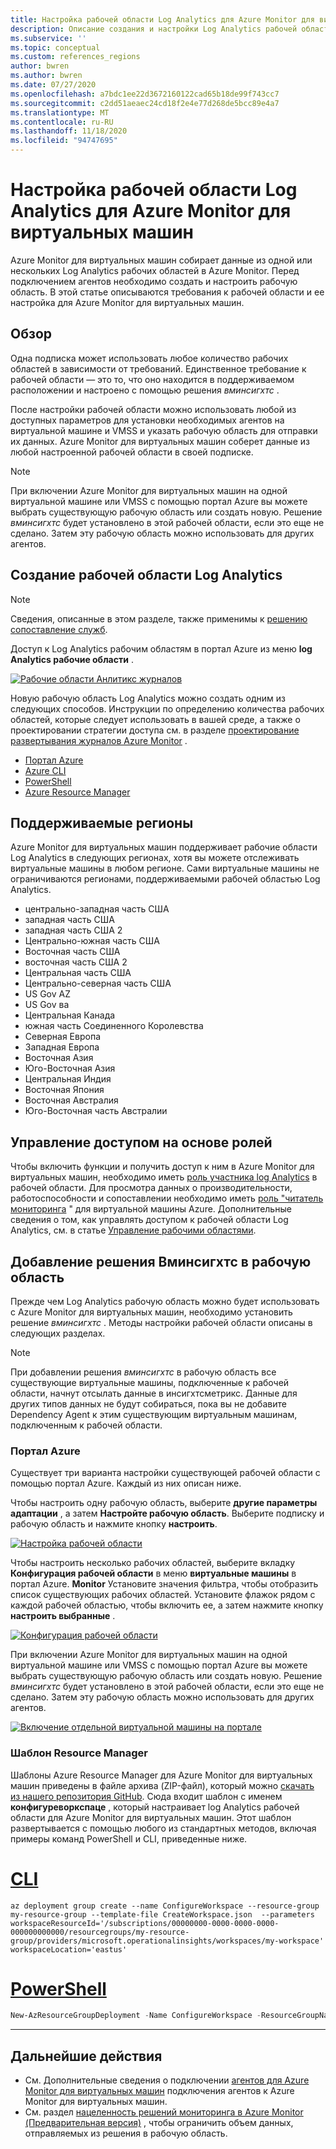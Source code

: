 ```yaml
---
title: Настройка рабочей области Log Analytics для Azure Monitor для виртуальных машин
description: Описание создания и настройки Log Analytics рабочей области, используемой Azure Monitor для виртуальных машин.
ms.subservice: ''
ms.topic: conceptual
ms.custom: references_regions
author: bwren
ms.author: bwren
ms.date: 07/27/2020
ms.openlocfilehash: a7bdc1ee22d3672160122cad65b18de99f743cc7
ms.sourcegitcommit: c2dd51aeaec24cd18f2e4e77d268de5bcc89e4a7
ms.translationtype: MT
ms.contentlocale: ru-RU
ms.lasthandoff: 11/18/2020
ms.locfileid: "94747695"
---
```

# <a name="configure-log-analytics-workspace-for-azure-monitor-for-vms"></a>Настройка рабочей области Log Analytics для Azure Monitor для виртуальных машин
Azure Monitor для виртуальных машин собирает данные из одной или нескольких Log Analytics рабочих областей в Azure Monitor. Перед подключением агентов необходимо создать и настроить рабочую область. В этой статье описываются требования к рабочей области и ее настройка для Azure Monitor для виртуальных машин.

## <a name="overview"></a>Обзор
Одна подписка может использовать любое количество рабочих областей в зависимости от требований. Единственное требование к рабочей области — это то, что оно находится в поддерживаемом расположении и настроено с помощью решения *вминсигхтс* .

После настройки рабочей области можно использовать любой из доступных параметров для установки необходимых агентов на виртуальной машине и VMSS и указать рабочую область для отправки их данных. Azure Monitor для виртуальных машин соберет данные из любой настроенной рабочей области в своей подписке.

> [!NOTE]
> При включении Azure Monitor для виртуальных машин на одной виртуальной машине или VMSS с помощью портал Azure вы можете выбрать существующую рабочую область или создать новую. Решение *вминсигхтс* будет установлено в этой рабочей области, если это еще не сделано. Затем эту рабочую область можно использовать для других агентов.


## <a name="create-log-analytics-workspace"></a>Создание рабочей области Log Analytics

>[!NOTE]
>Сведения, описанные в этом разделе, также применимы к [решению сопоставление служб](service-map.md). 

Доступ к Log Analytics рабочим областям в портал Azure из меню **log Analytics рабочие области** .

[![Рабочие области Анлитикс журналов](media/vminsights-configure-workspace/log-analytics-workspaces.png)](media/vminsights-configure-workspace/log-analytics-workspaces.png#lightbox)

Новую рабочую область Log Analytics можно создать одним из следующих способов. Инструкции по определению количества рабочих областей, которые следует использовать в вашей среде, а также о проектировании стратегии доступа см. в разделе [проектирование развертывания журналов Azure Monitor](../platform/design-logs-deployment.md) .


* [Портал Azure](../../azure-monitor/learn/quick-create-workspace.md)
* [Azure CLI](../../azure-monitor/learn/quick-create-workspace-cli.md)
* [PowerShell](../platform/powershell-workspace-configuration.md)
* [Azure Resource Manager](../samples/resource-manager-workspace.md)

## <a name="supported-regions"></a>Поддерживаемые регионы

Azure Monitor для виртуальных машин поддерживает рабочие области Log Analytics в следующих регионах, хотя вы можете отслеживать виртуальные машины в любом регионе. Сами виртуальные машины не ограничиваются регионами, поддерживаемыми рабочей областью Log Analytics.

- центрально-западная часть США
- западная часть США
- западная часть США 2
- Центрально-южная часть США
- Восточная часть США
- восточная часть США 2
- Центральная часть США
- Центрально-северная часть США
- US Gov AZ
- US Gov ва
- Центральная Канада
- южная часть Соединенного Королевства
- Северная Европа
- Западная Европа
- Восточная Азия
- Юго-Восточная Азия
- Центральная Индия
- Восточная Япония
- Восточная Австралия
- Юго-Восточная часть Австралии

## <a name="role-based-access-control"></a>Управление доступом на основе ролей
Чтобы включить функции и получить доступ к ним в Azure Monitor для виртуальных машин, необходимо иметь [роль участника log Analytics](../platform/manage-access.md#manage-access-using-azure-permissions) в рабочей области. Для просмотра данных о производительности, работоспособности и сопоставлении необходимо иметь [роль "читатель мониторинга](../platform/roles-permissions-security.md#built-in-monitoring-roles) " для виртуальной машины Azure. Дополнительные сведения о том, как управлять доступом к рабочей области Log Analytics, см. в статье [Управление рабочими областями](../platform/manage-access.md).

## <a name="add-vminsights-solution-to-workspace"></a>Добавление решения Вминсигхтс в рабочую область
Прежде чем Log Analytics рабочую область можно будет использовать с Azure Monitor для виртуальных машин, необходимо установить решение *вминсигхтс* . Методы настройки рабочей области описаны в следующих разделах.

> [!NOTE]
> При добавлении решения *вминсигхтс* в рабочую область все существующие виртуальные машины, подключенные к рабочей области, начнут отсылать данные в инсигхтсметрикс. Данные для других типов данных не будут собираться, пока вы не добавите Dependency Agent к этим существующим виртуальным машинам, подключенным к рабочей области.

### <a name="azure-portal"></a>Портал Azure
Существует три варианта настройки существующей рабочей области с помощью портал Azure. Каждый из них описан ниже.

Чтобы настроить одну рабочую область, выберите **другие параметры адаптации** , а затем **Настройте рабочую область**. Выберите подписку и рабочую область и нажмите кнопку **настроить**.

[![Настройка рабочей области](media/vminsights-enable-at-scale-policy/configure-workspace.png)](media/vminsights-enable-at-scale-policy/configure-workspace.png#lightbox)

Чтобы настроить несколько рабочих областей, выберите вкладку **Конфигурация рабочей области** в меню **виртуальные машины** в портал Azure. **Monitor** Установите значения фильтра, чтобы отобразить список существующих рабочих областей. Установите флажок рядом с каждой рабочей областью, чтобы включить ее, а затем нажмите кнопку **настроить выбранные** .

[![Конфигурация рабочей области](media/vminsights-enable-at-scale-policy/workspace-configuration.png)](media/vminsights-enable-at-scale-policy/workspace-configuration.png#lightbox)


При включении Azure Monitor для виртуальных машин на одной виртуальной машине или VMSS с помощью портал Azure вы можете выбрать существующую рабочую область или создать новую. Решение *вминсигхтс* будет установлено в этой рабочей области, если это еще не сделано. Затем эту рабочую область можно использовать для других агентов.

[![Включение отдельной виртуальной машины на портале](media/vminsights-enable-single-vm/enable-vminsights-vm-portal.png)](media/vminsights-enable-single-vm/enable-vminsights-vm-portal.png#lightbox)


### <a name="resource-manager-template"></a>Шаблон Resource Manager
Шаблоны Azure Resource Manager для Azure Monitor для виртуальных машин приведены в файле архива (ZIP-файл), который можно [скачать из нашего репозитория GitHub](https://aka.ms/VmInsightsARMTemplates). Сюда входит шаблон с именем **конфигуреворкспаце** , который настраивает log Analytics рабочей области для Azure Monitor для виртуальных машин. Этот шаблон развертывается с помощью любого из стандартных методов, включая примеры команд PowerShell и CLI, приведенные ниже. 

# <a name="cli"></a>[CLI](#tab/CLI)

```azurecli
az deployment group create --name ConfigureWorkspace --resource-group my-resource-group --template-file CreateWorkspace.json  --parameters workspaceResourceId='/subscriptions/00000000-0000-0000-0000-000000000000/resourcegroups/my-resource-group/providers/microsoft.operationalinsights/workspaces/my-workspace' workspaceLocation='eastus'

```

# <a name="powershell"></a>[PowerShell](#tab/PowerShell)

```powershell
New-AzResourceGroupDeployment -Name ConfigureWorkspace -ResourceGroupName my-resource-group -TemplateFile ConfigureWorkspace.json -workspaceResourceId /subscriptions/00000000-0000-0000-0000-000000000000/resourcegroups/my-resource-group/providers/microsoft.operationalinsights/workspaces/my-workspace -location eastus
```

---



## <a name="next-steps"></a>Дальнейшие действия
- См. Дополнительные сведения о подключении [агентов для Azure Monitor для виртуальных машин](vminsights-enable-overview.md) подключения агентов к Azure Monitor для виртуальных машин.
- См. раздел [нацеленность решений мониторинга в Azure Monitor (Предварительная версия)](solution-targeting.md) , чтобы ограничить объем данных, отправляемых из решения в рабочую область.
